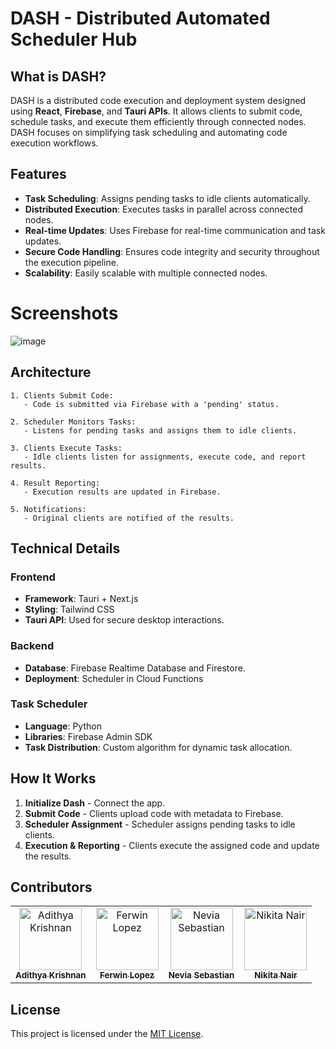 


# DASH - Distributed Automated Scheduler Hub

## What is DASH?
DASH is a distributed code execution and deployment system designed using **React**, **Firebase**, and **Tauri APIs**. It allows clients to submit code, schedule tasks, and execute them efficiently through connected nodes. DASH focuses on simplifying task scheduling and automating code execution workflows.

## Features
- **Task Scheduling**: Assigns pending tasks to idle clients automatically.
- **Distributed Execution**: Executes tasks in parallel across connected nodes.
- **Real-time Updates**: Uses Firebase for real-time communication and task updates.
- **Secure Code Handling**: Ensures code integrity and security throughout the execution pipeline.
- **Scalability**: Easily scalable with multiple connected nodes.

# Screenshots

![image](https://github.com/user-attachments/assets/1cde0691-e41e-476b-955d-919c6ba5162a)


## Architecture
```
1. Clients Submit Code: 
   - Code is submitted via Firebase with a 'pending' status.

2. Scheduler Monitors Tasks: 
   - Listens for pending tasks and assigns them to idle clients.

3. Clients Execute Tasks: 
   - Idle clients listen for assignments, execute code, and report results.

4. Result Reporting:
   - Execution results are updated in Firebase.

5. Notifications:
   - Original clients are notified of the results.
```

## Technical Details
### Frontend
- **Framework**: Tauri + Next.js
- **Styling**: Tailwind CSS
- **Tauri API**: Used for secure desktop interactions.

### Backend
- **Database**: Firebase Realtime Database and Firestore.
- **Deployment**: Scheduler in Cloud Functions

### Task Scheduler
- **Language**: Python
- **Libraries**: Firebase Admin SDK
- **Task Distribution**: Custom algorithm for dynamic task allocation.

## How It Works
1. **Initialize Dash** - Connect the app.
2. **Submit Code** - Clients upload code with metadata to Firebase.
3. **Scheduler Assignment** - Scheduler assigns pending tasks to idle clients.
4. **Execution & Reporting** - Clients execute the assigned code and update the results.

## Contributors
<table>
<tr>
    <td align="center">
        <a href="https://github.com/fal3n-4ngel">
            <img src="https://avatars.githubusercontent.com/u/79042374?v=4" width="100;" alt="Adithya Krishnan"/>
            <br />
            <sub><b>Adithya Krishnan</b></sub>
        </a>
    </td>
   <td align="center">
        <a href="https://github.com/Fer-Win">
            <img src="https://avatars.githubusercontent.com/u/102341775?v=4" width="100;" alt="Ferwin Lopez"/>
            <br />
            <sub><b>Ferwin Lopez</b></sub>
        </a>
    </td>
    <td align="center">
        <a href="https://github.com/neviaseb03">
            <img src="https://avatars.githubusercontent.com/u/101114152?v=4" width="100;" alt="Nevia Sebastian"/>
            <br />
            <sub><b>Nevia Sebastian</b></sub>
        </a>
    </td>
       <td align="center">
        <a href="https://github.com/Nk0x1">
            <img src="https://avatars.githubusercontent.com/u/114907090?v=4" width="100;" alt="Nikita Nair"/>
            <br />
            <sub><b>Nikita Nair</b></sub>
        </a>
    </td>
   </tr>
</table>

## License
This project is licensed under the [MIT License](LICENSE).
